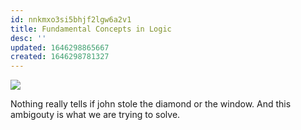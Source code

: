 ```yaml
---
id: nnkmxo3si5bhjf2lgw6a2v1
title: Fundamental Concepts in Logic
desc: ''
updated: 1646298865667
created: 1646298781327
---
```

![](/assets/images/2022-03-03-10-13-24.png)
 
Nothing really tells if john stole the diamond or the window. And this ambigouty is what we are trying to solve.




